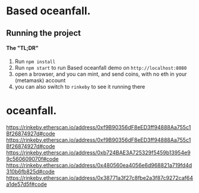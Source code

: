 # Based oceanfall.

## Running the project
#### The "TL;DR"
1. Run `npm install`
2. Run `npm start` to run Based oceanfall demo on `http://localhost:8080`
3. open a browser, and you can mint, and send coins, with no eth in your (metamask) account
4. you can also switch to `rinkeby` to see it running there

 
# oceanfall.
https://rinkeby.etherscan.io/address/0xf9B90356dF8eED3ff94888Aa755c1Bf26874927d#code
https://rinkeby.etherscan.io/address/0xf9B90356dF8eED3ff94888Aa755c1Bf26874927d#code
https://rinkeby.etherscan.io/address/0xb724BAE3A725329f5459b13954e99c560609070f#code
https://rinkeby.etherscan.io/address/0x480560ea4056e6d968821a719fd4d310b6fb825d#code
https://rinkeby.etherscan.io/address/0x38771a3f27c8fbe2a3f87c9272caf64a1de57d5f#code
